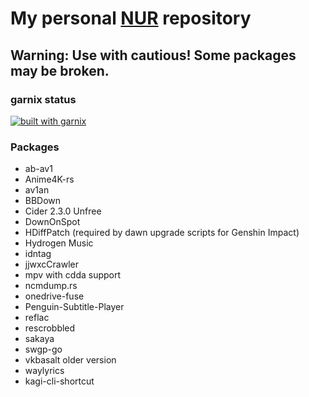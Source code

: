 # My personal [NUR](https://github.com/nix-community/NUR) repository

## Warning: Use with cautious! Some packages may be broken.
<!-- Remove this if you don't use github actions -->

### garnix status  
[![built with garnix](https://img.shields.io/endpoint.svg?url=https%3A%2F%2Fgarnix.io%2Fapi%2Fbadges%2F1235467%2Fnurpkgs%3Fbranch%3Dmaster)](https://garnix.io)

### Packages

* ab-av1
* Anime4K-rs
* av1an
* BBDown
* Cider 2.3.0 Unfree
* DownOnSpot
* HDiffPatch (required by dawn upgrade scripts for Genshin Impact)
* Hydrogen Music
* idntag
* jjwxcCrawler
* mpv with cdda support
* ncmdump.rs
* onedrive-fuse
* Penguin-Subtitle-Player
* reflac
* rescrobbled
* sakaya
* swgp-go
* vkbasalt older version
* waylyrics
* kagi-cli-shortcut
